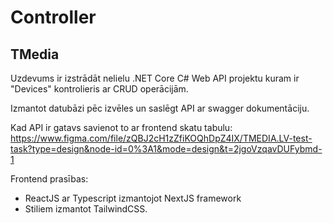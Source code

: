 # Controller
## TMedia

Uzdevums ir izstrādāt nelielu .NET Core C# Web API projektu kuram ir "Devices" kontrolieris ar CRUD operācijām.

Izmantot datubāzi pēc izvēles un saslēgt API ar swagger dokumentāciju.

Kad API ir gatavs savienot to ar frontend skatu tabulu: https://www.figma.com/file/zQBJ2cH1zZfiKOQhDpZ4IX/TMEDIA.LV-test-task?type=design&node-id=0%3A1&mode=design&t=2jgoVzqavDUFybmd-1

Frontend prasības:

- ReactJS ar Typescript izmantojot NextJS framework
- Stiliem izmantot TailwindCSS.
